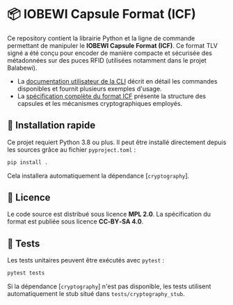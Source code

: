 # 📦 IOBEWI Capsule Format (ICF)

Ce repository contient la librairie Python et la ligne de commande permettant de 
manipuler le **IOBEWI Capsule Format (ICF)**. Ce format TLV signé a été conçu
pour encoder de manière compacte et sécurisée des métadonnées sur des puces RFID
(utilisées notamment dans le projet Balabewi).

- La [documentation utilisateur de la CLI](cli/README.md) décrit en détail
  les commandes disponibles et fournit plusieurs exemples d'usage.
- La [spécification complète du format ICF](doc/SPEC-ICF.md) présente la structure
  des capsules et les mécanismes cryptographiques employés.

## 🔧 Installation rapide


Ce projet requiert Python 3.8 ou plus. Il peut être installé
directement depuis les sources grâce au fichier `pyproject.toml` :

```bash
pip install .
```
Cela installera automatiquement la dépendance [`cryptography`].

## 📄 Licence

Le code source est distribué sous licence **MPL 2.0**. La spécification du format
est publiée sous licence **CC‑BY‑SA 4.0**.

## 🧪 Tests

Les tests unitaires peuvent être exécutés avec `pytest` :

```bash
pytest tests
```

Si la dépendance [`cryptography`] n'est pas disponible, les tests utilisent
automatiquement le stub situé dans `tests/cryptography_stub`.
